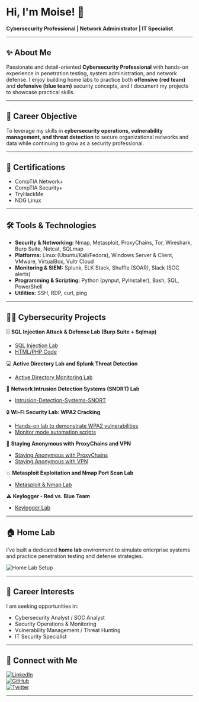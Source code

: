 # Hi, I'm Moise! 👋  
**Cybersecurity Professional | Network Administrator | IT Specialist**

---

## ✨ About Me  

Passionate and detail-oriented **Cybersecurity Professional** with hands-on experience in penetration testing, system administration, and network defense. I enjoy building home labs to practice both **offensive (red team)** and **defensive (blue team)** security concepts, and I document my projects to showcase practical skills.  

---

## 🎯 Career Objective  

To leverage my skills in **cybersecurity operations, vulnerability management, and threat detection** to secure organizational networks and data while continuing to grow as a security professional.  

---

## 📜 Certifications  

- CompTIA Network+  
- CompTIA Security+  
- TryHackMe  
- NDG Linux  

---

## 🛠 Tools & Technologies  

- **Security & Networking:** Nmap, Metasploit, ProxyChains, Tor, Wireshark, Burp Suite, Netcat, SQLmap  
- **Platforms:** Linux (Ubuntu/Kali/Fedora), Windows Server & Client, VMware, VirtualBox, Vultr Cloud  
- **Monitoring & SIEM:** Splunk, ELK Stack, Shuffle (SOAR), Slack (SOC alerts)  
- **Programming & Scripting:** Python (pynput, PyInstaller), Bash, SQL, PowerShell  
- **Utilities:** SSH, RDP, curl, ping  

---

## 👨‍💻 Cybersecurity Projects  

🗄️ **SQL Injection Attack & Defense Lab (Burp Suite + Sqlmap)** 
- [SQL Injection Lab](https://github.com/MoTech57/SQL-Injection-Lab/edit/main/README.md)
- [HTML/PHP Code](https://github.com/MoTech57/Vulnerable-PHP-HTML-Code--Lab-use-only)


💻 **Active Directory Lab and Splunk Threat Detection**  
- [Active Directory Monitoring Lab](https://github.com/MoTech57/Active-Directory-Monitoring-Lab)

🐽 **Network Intrusion Detection Systems (SNORT) Lab**  
- [Intrusion-Detection-Systems-SNORT](https://github.com/MoTech57/Intrusion-Detection-Systems-SNORT-/blob/main/README.md) 

🔒 **Wi-Fi Security Lab: WPA2 Cracking**  
- [Hands-on lab to demonstrate WPA2 vulnerabilities](https://github.com/MoTech57/WiFi-Security-Lab-WPA2-Cracking-/tree/main)  
- [Monitor mode automation scripts](https://github.com/MoTech57/Enable-Mointor-Managed-Mode-/tree/main)  

👻 **Staying Anonymous with ProxyChains and VPN**  
- [Staying Anonymous with ProxyChains](https://github.com/MoTech57/Staying-Anonymous-with-ProxyChains)  
- [Staying Anonymous with VPN](https://github.com/MoTech57/Staying-Anonymous-with-VPN/blob/main/README.md)  

💥 **Metasploit Exploitation and Nmap Port Scan Lab**  
- [Metasploit & Nmap Lab](https://github.com/MoTech57/MoTech57-Metasploit-Exploitation-and-Nmap-Port-Scan-Lab-)  

⚠️ **Keylogger - Red vs. Blue Team**  
- [Keylogger Lab](https://github.com/MoTech57/Keylogger-Red-vs-Blue-Team)    


---

## 🏠 Home Lab  

I’ve built a dedicated **home lab** environment to simulate enterprise systems and practice penetration testing and defense strategies.  

![Home Lab Setup](https://i.imgur.com/CBYowwU.jpeg)  

---

## 💼 Career Interests  

I am seeking opportunities in:  
- Cybersecurity Analyst / SOC Analyst  
- Security Operations & Monitoring  
- Vulnerability Management / Threat Hunting  
- IT Security Specialist  

---

## 🤳 Connect with Me  

[![LinkedIn](https://img.shields.io/badge/LinkedIn-0A66C2?style=flat&logo=linkedin&logoColor=white)][linkedin]  
[![GitHub](https://img.shields.io/badge/GitHub-181717?style=flat&logo=github&logoColor=white)][github]  
[![Twitter](https://img.shields.io/badge/Twitter-1DA1F2?style=flat&logo=twitter&logoColor=white)][twitter]  

---

[linkedin]: https://linkedin.com/in/  
[github]: https://github.com/MoTech57  
[twitter]: https://twitter.com/  
